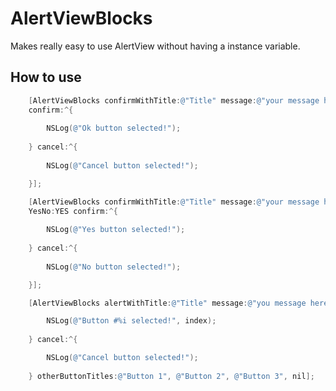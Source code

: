 **AlertViewBlocks**
================

Makes really easy to use AlertView without having a instance variable.

## How to use


``` objective-c
    [AlertViewBlocks confirmWithTitle:@"Title" message:@"your message here" 
    confirm:^{
        
        NSLog(@"Ok button selected!");
        
    } cancel:^{
        
        NSLog(@"Cancel button selected!");

    }];

```

``` objective-c
    [AlertViewBlocks confirmWithTitle:@"Title" message:@"your message here" 
    YesNo:YES confirm:^{
        
        NSLog(@"Yes button selected!");
        
    } cancel:^{
        
        NSLog(@"No button selected!");

    }];
```

``` objective-c
    [AlertViewBlocks alertWithTitle:@"Title" message:@"you message here" confirm:^(NSInteger index) {

        NSLog(@"Button #%i selected!", index);
    
    } cancel:^{

        NSLog(@"Cancel button selected!");
    
    } otherButtonTitles:@"Button 1", @"Button 2", @"Button 3", nil];
```